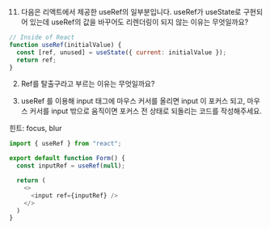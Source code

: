 11. 다음은 리액트에서 제공한 useRef의 일부분입니다. useRef가 useState로 구현되어 있는데 useRef의 값을 바꾸어도 리렌더링이 되지 않는 이유는 무엇일까요?

```js
// Inside of React
function useRef(initialValue) {
  const [ref, unused] = useState({ current: initialValue });
  return ref;
}
```

2. Ref를 탈출구라고 부르는 이유는 무엇일까요?

3. useRef 를 이용해 input 태그에 마우스 커서를 올리면 input 이 포커스 되고, 마우스 커서를 input 밖으로 움직이면 포커스 전 상태로 되돌리는 코드를 작성해주세요.

힌트: focus, blur

```js
import { useRef } from "react";

export default function Form() {
  const inputRef = useRef(null);

  return (
    <>
      <input ref={inputRef} />
    </>
  )
}
```